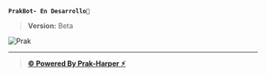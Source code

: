 **`PrakBot- En Desarrollo🚩`**
> **Version:** Beta

![Prak](https://files.catbox.moe/5msd4h.jpg)

___

> **[© Powered By Prak-Harper ⚡︎](https://github.com/Prakharper)**
